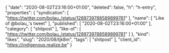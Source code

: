 {
  "date": "2020-08-02T23:16:00+01:00",
  "deleted": false,
  "h": "h-entry",
  "properties": {
    "syndication": [
      "https://twitter.com/bolau_/status/1289739788589899781"
    ],
    "name": [
      "Like of @bolau_'s tweet"
    ],
    "published": [
      "2020-08-02T23:16:00+01:00"
    ],
    "category": [
      "shitpost"
    ],
    "like-of": [
      "https://twitter.com/bolau_/status/1289739788589899781"
    ]
  },
  "kind": "likes",
  "slug": "2020/08/tjk8m",
  "tags": [
    "shitpost"
  ],
  "client_id": "https://indigenous.realize.be"
}
